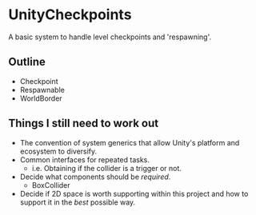 # UnityCheckpoints

A basic system to handle level checkpoints and 'respawning'.

## Outline

- Checkpoint
- Respawnable
- WorldBorder

## Things I still need to work out

- The convention of system generics that allow Unity's platform and ecosystem to diversify.
- Common interfaces for repeated tasks.
  - i.e. Obtaining if the collider is a trigger or not.
- Decide what components should be *required*.
  - BoxCollider
- Decide if 2D space is worth supporting within this project and how to support it in the *best* possible way.